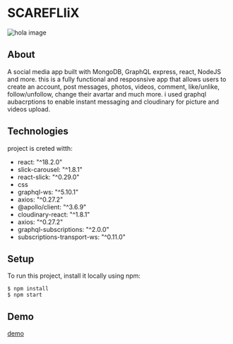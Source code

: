 # SCAREFLIiX
![hola image](./src/hola.jpg)

## About
A social media app built with MongoDB, GraphQL express, react, NodeJS and more. this is a fully functional and resposnsive app that allows users to create an account, post messages, photos, videos, comment, like/unlike, follow/unfollow, change their avartar and much more. i used graphql aubacrptions to enable instant messaging and cloudinary for picture and videos upload.

## Technologies
project is creted witth:
 * react: "^18.2.0"
 * slick-carousel: "^1.8.1"
 * react-slick: "^0.29.0"
 * css
 * graphql-ws: "^5.10.1"
 * axios: "^0.27.2"
 * @apollo/client: "^3.6.9"
 * cloudinary-react: "^1.8.1"
 * axios: "^0.27.2"
 * graphql-subscriptions: "^2.0.0"
 * subscriptions-transport-ws: "^0.11.0"

## Setup
To run this project, install it locally using npm:

```
$ npm install
$ npm start
```
## Demo
[demo](https://bamidelee.github.io/hola-frontend)


